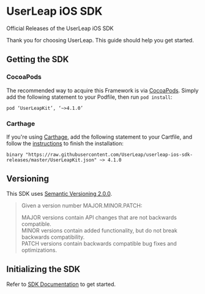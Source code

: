 # UserLeap iOS SDK

Official Releases of the UserLeap iOS SDK

Thank you for choosing UserLeap. This guide should help you get started.

## Getting the SDK

### CocoaPods

The recommended way to acquire this Framework is via [CocoaPods](https://cocoapods.org). Simply add the following statement to your Podfile, then run `pod install`:

```
pod ‘UserLeapKit’, ‘~>4.1.0’
```

### Carthage

If you're using [Carthage](https://github.com/Carthage/Carthage), add the following statement to your Cartfile, and follow the [instructions](https://github.com/Carthage/Carthage#quick-start) to finish the installation:

```
binary "https://raw.githubusercontent.com/UserLeap/userleap-ios-sdk-releases/master/UserLeapKit.json" ~> 4.1.0
```

## Versioning

This SDK uses [Semantic Versioning 2.0.0](https://semver.org).

> Given a version number MAJOR.MINOR.PATCH:
>   
> MAJOR versions contain API changes that are not backwards compatible.  
> MINOR versions contain added functionality, but do not break backwards compatibility.  
> PATCH versions contain backwards compatible bug fixes and optimizations.

## Initializing the SDK

Refer to [SDK Documentation](https://docs.userleap.com/installation/ios-sdk) to get started.
